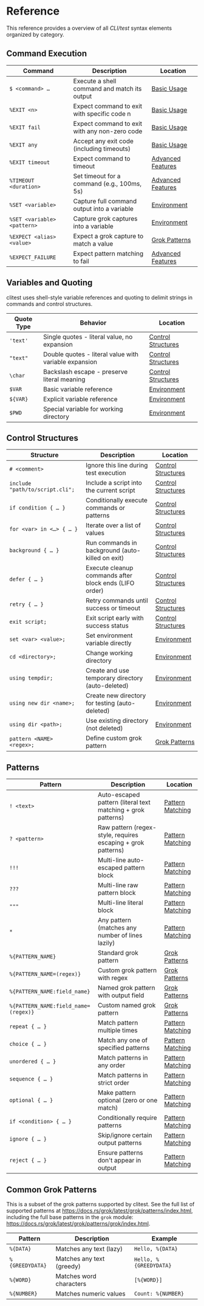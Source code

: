 # Reference

This reference provides a overview of all _CLI/test_ syntax elements organized
by category.

## Command Execution

| Command                     | Description                                   | Location                                                       |
| --------------------------- | --------------------------------------------- | -------------------------------------------------------------- |
| `$ <command> …`             | Execute a shell command and match its output  | [Basic Usage](./basic-usage.md#executing-commands)             |
| `%EXIT <n>`                 | Expect command to exit with specific code n   | [Basic Usage](./basic-usage.md#exit-codes)                     |
| `%EXIT fail`                | Expect command to exit with any non-zero code | [Basic Usage](./basic-usage.md#exit-codes)                     |
| `%EXIT any`                 | Accept any exit code (including timeouts)     | [Basic Usage](./basic-usage.md#exit-codes)                     |
| `%EXIT timeout`             | Expect command to timeout                     | [Advanced Features](./advanced-features.md#timeouts)           |
| `%TIMEOUT <duration>`       | Set timeout for a command (e.g., 100ms, 5s)   | [Advanced Features](./advanced-features.md#timeouts)           |
| `%SET <variable>`           | Capture full command output into a variable   | [Environment](./environment.md#using-set)                      |
| `%SET <variable> <pattern>` | Capture grok captures into a variable         | [Environment](./environment.md#using-set)                      |
| `%EXPECT <alias> <value>`   | Expect a grok capture to match a value        | [Grok Patterns](./grok-patterns.md#expectations-and-aliases)   |
| `%EXPECT_FAILURE`           | Expect pattern matching to fail               | [Advanced Features](./advanced-features.md#expecting-failures) |

## Variables and Quoting

clitest uses shell-style variable references and quoting to delimit strings in
commands and control structures.

| Quote Type | Behavior                                              | Location                                              |
| ---------- | ----------------------------------------------------- | ----------------------------------------------------- |
| `'text'`   | Single quotes - literal value, no expansion           | [Control Structures](./control-structures.md#quoting) |
| `"text"`   | Double quotes - literal value with variable expansion | [Control Structures](./control-structures.md#quoting) |
| `\char`    | Backslash escape - preserve literal meaning           | [Control Structures](./control-structures.md#quoting) |
| `$VAR`     | Basic variable reference                              | [Environment](./environment.md#basic-reference)       |
| `${VAR}`   | Explicit variable reference                           | [Environment](./environment.md#explicit-reference)    |
| `$PWD`     | Special variable for working directory                | [Environment](./environment.md#pwd)                   |

## Control Structures

| Structure                       | Description                                            | Location                                                           |
| ------------------------------- | ------------------------------------------------------ | ------------------------------------------------------------------ |
| `# <comment>`                   | Ignore this line during test execution                 | [Control Structures](./control-structures.md#comments)             |
| `include "path/to/script.cli";` | Include a script into the current script               | [Control Structures](./control-structures.md#include)              |
| `if condition { … }`            | Conditionally execute commands or patterns             | [Control Structures](./control-structures.md#conditional-blocks)   |
| `for <var> in <…> { … }`        | Iterate over a list of values                          | [Control Structures](./control-structures.md#for-loops)            |
| `background { … }`              | Run commands in background (auto-killed on exit)       | [Control Structures](./control-structures.md#background-processes) |
| `defer { … }`                   | Execute cleanup commands after block ends (LIFO order) | [Control Structures](./control-structures.md#deferred-cleanup)     |
| `retry { … }`                   | Retry commands until success or timeout                | [Control Structures](./control-structures.md#retry)                |
| `exit script;`                  | Exit script early with success status                  | [Control Structures](./control-structures.md#early-exit)           |
| `set <var> <value>;`            | Set environment variable directly                      | [Environment](./environment.md#using-set)                          |
| `cd <directory>;`               | Change working directory                               | [Environment](./environment.md#changing-directory)                 |
| `using tempdir;`                | Create and use temporary directory (auto-deleted)      | [Environment](./environment.md#using-temporary-directories)        |
| `using new dir <name>;`         | Create new directory for testing (auto-deleted)        | [Environment](./environment.md#creating-new-directories)           |
| `using dir <path>;`             | Use existing directory (not deleted)                   | [Environment](./environment.md#using-existing-directories)         |
| `pattern <NAME> <regex>;`       | Define custom grok pattern                             | [Grok Patterns](./grok-patterns.md#examples)                       |

## Patterns

| Pattern                              | Description                                                  | Location                                                          |
| ------------------------------------ | ------------------------------------------------------------ | ----------------------------------------------------------------- |
| `! <text>`                           | Auto-escaped pattern (literal text matching + grok patterns) | [Pattern Matching](./pattern-matching.md#auto-escaped-patterns)   |
| `? <pattern>`                        | Raw pattern (regex-style, requires escaping + grok patterns) | [Pattern Matching](./pattern-matching.md#raw-patterns)            |
| `!!!`                                | Multi-line auto-escaped pattern block                        | [Pattern Matching](./pattern-matching.md#auto-escaped-multi-line) |
| `???`                                | Multi-line raw pattern block                                 | [Pattern Matching](./pattern-matching.md#literal-multi-line) |
| `"""`                                | Multi-line literal block                                     | [Pattern Matching](./pattern-matching.md#raw-multi-line)          |
| `*`                                  | Any pattern (matches any number of lines lazily)             | [Pattern Matching](./pattern-matching.md#any-pattern)             |
| `%{PATTERN_NAME}`                    | Standard grok pattern                                        | [Grok Patterns](./grok-patterns.md#syntax)                        |
| `%{PATTERN_NAME=(regex)}`            | Custom grok pattern with regex                               | [Grok Patterns](./grok-patterns.md#syntax)                        |
| `%{PATTERN_NAME:field_name}`         | Named grok pattern with output field                         | [Grok Patterns](./grok-patterns.md#syntax)                        |
| `%{PATTERN_NAME:field_name=(regex)}` | Custom named grok pattern                                    | [Grok Patterns](./grok-patterns.md#syntax)                        |
| `repeat { … }`                       | Match pattern multiple times                                 | [Pattern Matching](./pattern-matching.md#repeat)                  |
| `choice { … }`                       | Match any one of specified patterns                          | [Pattern Matching](./pattern-matching.md#choice)                  |
| `unordered { … }`                    | Match patterns in any order                                  | [Pattern Matching](./pattern-matching.md#unordered)               |
| `sequence { … }`                     | Match patterns in strict order                               | [Pattern Matching](./pattern-matching.md#sequence)                |
| `optional { … }`                     | Make pattern optional (zero or one match)                    | [Pattern Matching](./pattern-matching.md#optional)                |
| `if <condition> { … }`               | Conditionally require patterns                               | [Pattern Matching](./pattern-matching.md#conditional-patterns)    |
| `ignore { … }`                       | Skip/ignore certain output patterns                          | [Pattern Matching](./pattern-matching.md#ignore)                  |
| `reject { … }`                       | Ensure patterns don't appear in output                       | [Pattern Matching](./pattern-matching.md#reject)                  |

## Common Grok Patterns

This is a subset of the grok patterns supported by clitest. See the full list of
supported patterns at <https://docs.rs/grok/latest/grok/patterns/index.html>,
including the full base patterns in the `grok` module:
<https://docs.rs/grok/latest/grok/patterns/grok/index.html>.

| Pattern         | Description               | Example                |
| --------------- | ------------------------- | ---------------------- |
| `%{DATA}`       | Matches any text (lazy)   | `Hello, %{DATA}`       |
| `%{GREEDYDATA}` | Matches any text (greedy) | `Hello, %{GREEDYDATA}` |
| `%{WORD}`       | Matches word characters   | `[%{WORD}]`            |
| `%{NUMBER}`     | Matches numeric values    | `Count: %{NUMBER}`     |
